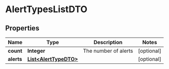 

# AlertTypesListDTO

## Properties

Name | Type | Description | Notes
------------ | ------------- | ------------- | -------------
**count** | **Integer** | The number of alerts |  [optional]
**alerts** | [**List&lt;AlertTypeDTO&gt;**](AlertTypeDTO.md) |  |  [optional]



